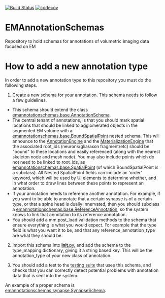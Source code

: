 [![Build Status](https://www.travis-ci.com/fcollman/EMAnnotationSchemas.svg?branch=master)](https://www.travis-ci.com/fcollman/EMAnnotationSchemas)
[![codecov](https://codecov.io/gh/fcollman/EMAnnotationSchemas/branch/master/graph/badge.svg)](https://codecov.io/gh/fcollman/EMAnnotationSchemas)
# EMAnnotationSchemas
Repository to hold schemas for annotations of volumetric imaging data focused on EM

# How to add a new annotation type
In order to add a new annotation type to this repository you must do the following steps.

1. Create a new schema for your annotation.    This schema needs to follow a few guidelines.
  * This schema should extend the class [emannotationschemas.base.AnnotationSchema](emannotationschemas/base.py).
  * The central tenant of annotations, is that you should mark spatial locations that should be linked to agglomerated objects in the segmented EM volume with a [emannotationschemas.base.BoundSpatialPoint](emannotationschemas/base.py) nested schema.  This will announce to the [AnnotationEngine](http://www.github.com/fcollman/AnnotationEngine) and the [MaterializationEngine](http://www.github.com/seung-lab/MaterializationEngine) that the associated root_ids  (neurons/glia/axon fragment/etc) should be "bound" to these locations and easily referenced (along with the nearest skeleton node and mesh node).  You may also include points which do not need to be linked to root_ids, as [emannotationschemas.base.SpatialPoint](emannotationschemas/base.py) (of which BoundSpatialPoint is a subclass).  All Nested SpatialPoint fields can include an 'order' keyword, which will be used by UI elements to determine whether, and in what order to draw lines between these points to represent an annotation. 
   * If your annotation needs to reference another annotation.  For example, if you want to be able to annotate that a certain synapse is of a certain type, or that a spine head is dually innervated, then you should subclass a [emannotationschemas.base.ReferenceAnnotation](emannotationschemas/base.py), so the system knows to link that annotation to its reference annotation.
   * You should add a mm.post_load validation methods to the schema that ensure everything is what you would expect. For example that the type field is what you want it to be, and that any reference_annotation_type are what they should be. 
   
2. Import this schema into [__init__.py](emannotationschemas/__init__.py), and add the schema to the type_mapping dictionary, giving it a string based key.  This will be the annotation_type of your new class of annotation. 

3. You should add a test to the [testing suite](test/) that uses this schema, and checks that you can correctly detect potential problems with annotation data that is sent into the system. 

An example of a proper schema is [emannotationschemas.synapse.SynapseSchema](emannotationschemas/synapse.py). 
